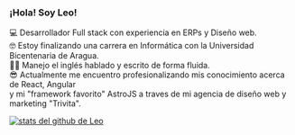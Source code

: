 ### ¡Hola! Soy Leo!

💻 Desarrollador Full stack con experiencia en ERPs y Diseño web. <br> 
🤓 Estoy finalizando una carrera en Informática con la Universidad Bicentenaria de Aragua. <br> 
🧑‍🏫 Manejo el inglés hablado y escrito de forma fluida. <br> 
😎 Actualmente me encuentro profesionalizando mis conocimiento acerca de React, Angular <br> 
y mi "framework favorito" AstroJS a traves de mi agencia de diseño web y marketing "Trivita".

[![stats del github de Leo](https://github-readme-stats.vercel.app/api?username=LeonardoAFariasM&show_icons=true&theme=radical)](https://github.com/LeonardoAFariasM/github-readme-stats)
